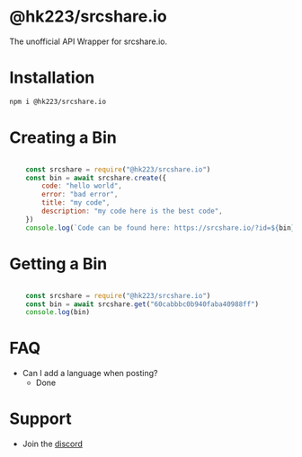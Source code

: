# @hk223/srcshare.io

The unofficial API Wrapper for srcshare.io.

# Installation

```bash
npm i @hk223/srcshare.io
```

# Creating a Bin

```js

    const srcshare = require("@hk223/srcshare.io")
    const bin = await srcshare.create({
        code: "hello world",
        error: "bad error",
        title: "my code",
        description: "my code here is the best code",
    })
    console.log(`Code can be found here: https://srcshare.io/?id=${bin}`)

```

# Getting a Bin

```js

    const srcshare = require("@hk223/srcshare.io")
    const bin = await srcshare.get("60cabbbc0b940faba40988ff")
    console.log(bin)

```

# FAQ

- Can I add a language when posting?
    - Done

# Support

-   Join the [discord](https://discord.gg/h3rm39Uerx)
